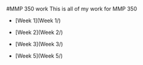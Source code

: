 #MMP 350 work
This is all of my work for MMP 350
- [Week 1](Week 1/)
- [Week 2](Week 2/)
- [Week 3](Week 3/)

- [Week 5](Week 5/)